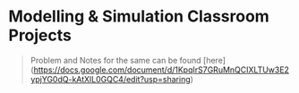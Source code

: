 # Modelling & Simulation Classroom Projects
> Problem and Notes for the same can be found [here] (https://docs.google.com/document/d/1KpqIrS7GRuMnQCIXLTUw3E2ypjYG0dQ-kAtXlL0GQC4/edit?usp=sharing) 
